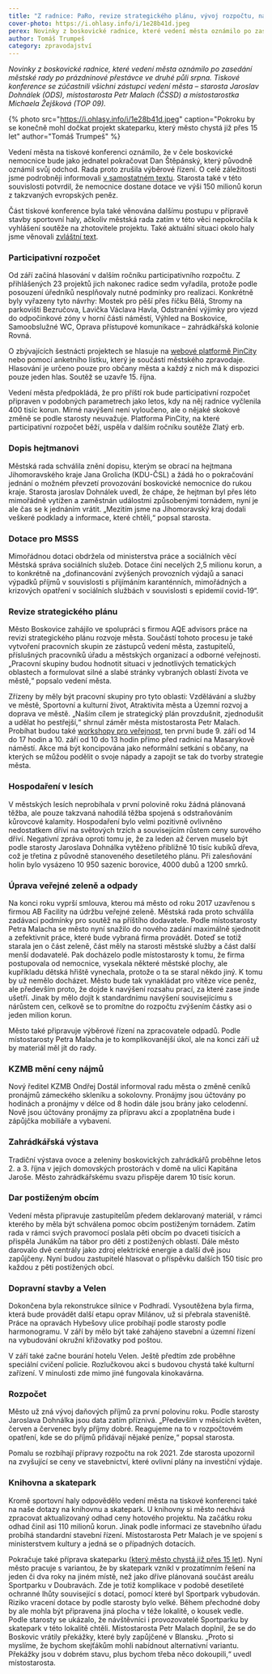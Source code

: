```yaml
---
title: "Z radnice: PaRo, revize strategického plánu, vývoj rozpočtu, náhradní skatepark"
cover-photo: https://i.ohlasy.info/i/1e28b41d.jpeg
perex: Novinky z boskovické radnice, které vedení města oznámilo po zasedání městské rady po prázdninové přestávce ve druhé půli srpna.
author: Tomáš Trumpeš
category: zpravodajství
---
```


*Novinky z boskovické radnice, které vedení města oznámilo po zasedání městské rady po prázdninové přestávce ve druhé půli srpna. Tiskové konference se zúčastnili všichni zástupci vedení města – starosta Jaroslav Dohnálek (ODS), místostarosta Petr Malach (ČSSD) a místostarostka Michaela Žejšková (TOP 09).*

{% photo src="https://i.ohlasy.info/i/1e28b41d.jpeg" caption="Pokroku by se konečně mohl dočkat projekt skateparku, který město chystá již přes 15 let" author="Tomáš Trumpeš" %}

Vedení města na tiskové konferenci oznámilo, že v čele boskovické nemocnice bude jako jednatel pokračovat Dan Štěpánský, který původně oznámil svůj odchod. Rada proto zrušila výběrové řízení. O celé záležitosti jsme podrobněji informovali [v samostatném textu](https://ohlasy.info/clanky/2021/08/stepansky-zustava.html). Starosta také v této souvislosti potvrdil, že nemocnice dostane dotace ve výši 150 milionů korun z takzvaných evropských peněz.

Část tiskové konference byla také věnována dalšímu postupu v přípravě stavby sportovní haly, ačkoliv městská rada zatím v této věci nepokročila k vyhlášení soutěže na zhotovitele projektu. Také aktuální situaci okolo haly jsme věnovali [zvláštní text](https://ohlasy.info/clanky/2021/08/hala-projekt.html).

### Participativní rozpočet

Od září začíná hlasování v dalším ročníku participativního rozpočtu. Z přihlášených 23 projektů jich nakonec radice sedm vyřadila, protože podle posouzení úředníků nesplňovaly nutné podmínky pro realizaci. Konkrétně byly vyřazeny tyto návrhy: Mostek pro pěší přes říčku Bělá, Stromy na parkovišti Bezručova, Lavička Václava Havla, Odstranění výjimky pro vjezd do odpočinkové zóny v horní části náměstí, Výhled na Boskovice, Samoobslužné WC, Oprava přístupové komunikace – zahrádkářská kolonie Rovná.

O zbývajících šestnácti projektech se hlasuje na [webové platformě PinCity](https://boskovice.pincity.cz/participativni-rozpocet/2021) nebo pomocí anketního lístku, který je součástí městského zpravodaje. Hlasování je určeno pouze pro občany města a každý z nich má k dispozici pouze jeden hlas. Soutěž se uzavře 15. října.

Vedení města předpokládá, že pro příští rok bude participativní rozpočet připraven v podobných parametrech jako letos, kdy na něj radnice vyčlenila 400 tisíc korun. Mírné navýšení není vyloučeno, ale o nějaké skokové změně se podle starosty neuvažuje. Platforma PinCity, na které participativní rozpočet běží, uspěla v dalším ročníku soutěže Zlatý erb.

### Dopis hejtmanovi

Městská rada schválila znění dopisu, kterým se obrací na hejtmana Jihomoravského kraje Jana Grolicha (KDU-ČSL) a žádá ho o pokračování jednání o možném převzetí provozování boskovické nemocnice do rukou kraje. Starosta jaroslav Dohnálek uvedl, že chápe, že hejtman byl přes léto mimořádně vytížen a zaměstnán událostmi způsobenými tornádem, nyní je ale čas se k jednáním vrátit. „Mezitím jsme na Jihomoravský kraj dodali veškeré podklady a informace, které chtěli,“ popsal starosta.

### Dotace pro MSSS

Mimořádnou dotaci obdržela od ministerstva práce a sociálních věcí Městská správa sociálních služeb. Dotace činí necelých 2,5 milionu korun, a to konkrétně na „dofinancování zvýšených provozních výdajů a sanaci výpadků příjmů v souvislosti s přijímáním karanténních, mimořádných a krizových opatření v sociálních službách v souvislosti s epidemií covid-19“.

### Revize strategického plánu

Město Boskovice zahájilo ve spolupráci s firmou AQE advisors práce na revizi strategického plánu rozvoje města. Součástí tohoto procesu je také vytvoření pracovních skupin ze zástupců vedení města, zastupitelů, příslušných pracovníků úřadu a městských organizací a odborné veřejnosti. „Pracovní skupiny budou hodnotit situaci v jednotlivých tematických oblastech a formulovat silné a slabé stránky vybraných oblastí života ve městě,“ popsalo vedení města.

Zřízeny by měly být pracovní skupiny pro tyto oblasti: Vzdělávání a služby ve městě, Sportovní a kulturní život, Atraktivita města a Územní rozvoj a doprava ve městě. „Naším cílem je strategický plán provzdušnit, zjednodušit a udělat ho pestřejší,“ shrnul záměr města místostarosta Petr Malach. Probíhat budou také [workshopy pro veřejnost](https://boskovice.cz/setkani-s-obcany-k-vytvoreni-strategickeho-planu-rozvoje-mesta-boskovice-na-obdobi-2022-2032/d-42424), ten první bude 9. září od 14 do 17 hodin a 10. září od 10 do 13 hodin přímo před radnicí na Masarykově náměstí. Akce má být koncipována jako neformální setkání s občany, na kterých se můžou podělit o svoje nápady a zapojit se tak do tvorby strategie města.

### Hospodaření v lesích

V městských lesích neprobíhala v první polovině roku žádná plánovaná těžba, ale pouze takzvaná nahodilá těžba spojená s odstraňováním kůrovcové kalamity. Hospodaření bylo velmi pozitivně ovlivněno nedostatkem dříví na světových trzích a souvisejícím růstem ceny surového dříví. Negativní zpráva oproti tomu je, že za leden až červen muselo být podle starosty Jaroslava Dohnálka vytěženo přibližně 10 tisíc kubíků dřeva, což je třetina z původně stanoveného desetiletého plánu. Při zalesňování holin bylo vysázeno 10 950 sazenic borovice, 4000 dubů a 1200 smrků.

### Úprava veřejné zeleně a odpady

Na konci roku vyprší smlouva, kterou má město od roku 2017 uzavřenou s firmou AB Facility na údržbu veřejné zeleně. Městská rada proto schválila zadávací podmínky pro soutěž na příštího dodavatele. Podle místostarosty Petra Malacha se město nyní snažilo do nového zadání maximálně sjednotit a zefektivnit práce, které bude vybraná firma provádět. Doteď se totiž starala jen o část zeleně, část měly na starosti městské služby a část další menší dodavatelé. Pak docházelo podle místostarosty k tomu, že firma postupovala od nemocnice, vysekala některé městské plochy, ale kupříkladu dětská hřiště vynechala, protože o ta se staral někdo jiný. K tomu by už nemělo docházet. Město bude tak vynakládat pro vítěze více peněz, ale především proto, že dojde k navýšení rozsahu prací, za které zase jinde ušetří. Jinak by mělo dojít k standardnímu navýšení souvisejícímu s nárůstem cen, celkově se to promítne do rozpočtu zvýšením částky asi o jeden milion korun.

Město také připravuje výběrové řízení na zpracovatele odpadů. Podle místostarosty Petra Malacha je to komplikovanější úkol, ale na konci září už by materiál měl jít do rady.

### KZMB mění ceny nájmů

Nový ředitel KZMB Ondřej Dostál informoval radu města o změně ceníků pronájmů zámeckého skleníku a sokolovny. Pronájmy jsou účtovány po hodinách a pronájmy v délce od 8 hodin dále jsou brány jako celodenní. Nově jsou účtovány pronájmy za přípravu akcí a zpoplatněna bude i zápůjčka mobiliáře a vybavení.

### Zahrádkářská výstava

Tradiční výstava ovoce a zeleniny boskovických zahrádkářů proběhne letos 2. a 3. října v jejich domovských prostorách v domě na ulici Kapitána Jaroše. Město zahrádkářskému svazu přispěje darem 10 tisíc korun.

### Dar postiženým obcím

Vedení města připravuje zastupitelům předem deklarovaný materiál, v rámci kterého by měla být schválena pomoc obcím postiženým tornádem. Zatím rada v rámci svých pravomocí poslala pěti obcím po dvaceti tisících a přispěla Junákům na tábor pro děti z postižených oblastí. Dále město darovalo dvě centrály jako zdroj elektrické energie a další dvě jsou zapůjčeny. Nyní budou zastupitelé hlasovat o příspěvku dalších 150 tisíc pro každou z pěti postižených obcí.

### Dopravní stavby a Velen

Dokončena byla rekonstrukce silnice v Podhradí. Vysoutěžena byla firma, která bude provádět další etapu oprav Milánov, už si přebrala staveniště. Práce na opravách Hybešovy ulice probíhají podle starosty podle harmonogramu. V září by mělo být také zahájeno stavební a územní řízení na vybudování okružní křižovatky pod poštou.

V září také začne bourání hotelu Velen. Ještě předtím zde proběhne speciální cvičení policie. Rozlučkovou akci s budovou chystá také kulturní zařízení. V minulosti zde mimo jiné fungovala kinokavárna.

### Rozpočet

Město už zná vývoj daňových příjmů za první polovinu roku. Podle starosty Jaroslava Dohnálka jsou data zatím příznivá. „Především v měsících květen, červen a červenec byly příjmy dobré. Reagujeme na to v rozpočtovém opatření, kde se do příjmů přidávají nějaké peníze,“ popsal starosta. 

Pomalu se rozbíhají přípravy rozpočtu na rok 2021. Zde starosta upozornil na zvyšující se ceny ve stavebnictví, které ovlivní plány na investiční výdaje.

### Knihovna a skatepark

Kromě sportovní haly odpovědělo vedení města na tiskové konferenci také na naše dotazy na knihovnu a skatepark. U knihovny si město nechává zpracovat aktualizovaný odhad ceny hotového projektu. Na začátku roku odhad činil asi 110 milionů korun. Jinak podle informaci ze stavebního úřadu probíhá standardní stavební řízení. Místostarosta Petr Malach je ve spojení s ministerstvem kultury a jedná se o případných dotacích.

Pokračuje také příprava skateparku ([který město chystá již přes 15 let](https://ohlasy.info/clanky/2015/06/skatepark.html)). Nyní město pracuje s variantou, že by skatepark vznikl v prozatímním řešení na jeden či dva roky na jiném místě, než jako dříve plánovaná součást areálu Sportparku v Doubravách. Zde je totiž komplikace v podobě desetileté ochranné lhůty související s dotací, pomocí které byl Sportpark vybudován. Riziko vracení dotace by podle starosty bylo velké. Během přechodné doby by ale mohla být připravena jiná plocha v téže lokalitě, o kousek vedle. Podle starosty se ukázalo, že návštěvníci i provozovatelé Sportparku by skatepark v této lokalitě chtěli. Místostarosta Petr Malach doplnil, že se do Boskovic vrátily překážky, které byly zapůjčené v Blansku. „Proto si myslíme, že bychom skejťákům mohli nabídnout alternativní variantu. Překážky jsou v dobrém stavu, plus bychom třeba něco dokoupili,“ uvedl místostarosta.